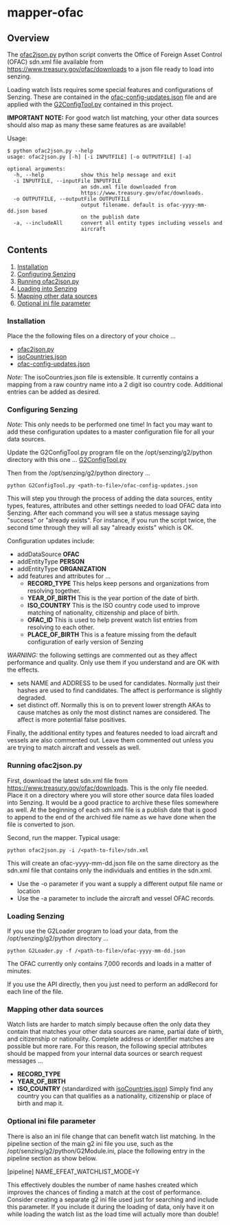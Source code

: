 # mapper-ofac

## Overview

The [ofac2json.py](ofac2json.py) python script converts the Office of Foreign Asset Control (OFAC)
sdn.xml file available from https://www.treasury.gov/ofac/downloads to a json file ready to load into 
senzing. 

Loading watch lists requires some special features and configurations of Senzing. These are contained in the 
[ofac-config-updates.json](ofac-config-updates.json) file and are applied with the [G2ConfigTool.py](G2ConfigTool.py) contained in this project.

**IMPORTANT NOTE:** For good watch list matching, your other data sources should also map as many these same features as are available!

Usage:
```console
$ python ofac2json.py --help
usage: ofac2json.py [-h] [-i INPUTFILE] [-o OUTPUTFILE] [-a]

optional arguments:
  -h, --help            show this help message and exit
  -i INPUTFILE, --inputFile INPUTFILE
                        an sdn.xml file downloaded from
                        https://www.treasury.gov/ofac/downloads.
  -o OUTPUTFILE, --outputFile OUTPUTFILE
                        output filename. default is ofac-yyyy-mm-dd.json based
                        on the publish date
  -a, --includeAll      convert all entity types including vessels and
                        aircraft
```

## Contents

1. [Installation](#installation)
2. [Configuring Senzing](#Configuring-Senzing)
3. [Running ofac2json.py](#Running-ofac2json.py)
4. [Loading into Senzing](#Loading-into-Senzing)
5. [Mapping other data sources](#Mapping-other-data-sources)
5. [Optional ini file parameter](#Optional-ini-file-parameter)

### Installation

Place the the following files on a directory of your choice ...
- [ofac2json.py](ofac2json.py) 
- [isoCountries.json](isoCountries.json)
- [ofac-config-updates.json](ofac-config-updates.json)

*Note:* The isoCountries.json file is extensible.   It currently contains a mapping from a raw country name into a 2 digit iso country code. Additional entries can be added as desired.

### Configuring Senzing

*Note:* This only needs to be performed one time! In fact you may want to add these configuration updates to a master configuration file for all your data sources.

Update the G2ConfigTool.py program file on the /opt/senzing/g2/python directory with this one ... [G2ConfigTool.py](G2ConfigTool.py)

Then from the /opt/senzing/g2/python directory ...
```console
python G2ConfigTool.py <path-to-file>/ofac-config-updates.json
```
This will step you through the process of adding the data sources, entity types, features, attributes and other settings needed to load OFAC data into Senzing. After each command you will see a status message saying "success" or "already exists".  For instance, if you run the script twice, the second time through they will all say "already exists" which is OK.

Configuration updates include:
- addDataSource **OFAC**
- addEntityType **PERSON**
- addEntityType **ORGANIZATION**
- add features and attributes for ...
    - **RECORD_TYPE** This helps keep persons and organizations from resolving together.
    - **YEAR_OF_BIRTH** This is the year portion of the date of birth.
    - **ISO_COUNTRY** This is the ISO country code used to improve matching of nationality, citizenship and place of birth.
    - **OFAC_ID** This is used to help prevent watch list entries from resolving to each other.
    - **PLACE_OF_BIRTH** This is a feature missing from the default configuration of early version of Senzing

*WARNING:* the following settings are commented out as they affect performance and quality. Only use them if you understand and are OK with the effects.
- sets NAME and ADDRESS to be used for candidates. Normally just their hashes are used to find candidates.  The affect is performance is slightly degraded.
- set distinct off.  Normally this is on to prevent lower strength AKAs to cause matches as only the most distinct names are considered. The affect is more potential false positives.

Finally, the additional entity types and features needed to load aircraft and vessels are also commented out.  Leave them commented out unless you are trying to match aircraft and vessels as well.

### Running ofac2json.py

First, download the latest sdn.xml file from https://www.treasury.gov/ofac/downloads. This is the only file needed. Place it on a directory where you will store other source data files loaded into Senzing. It would be a good practice to archive these files somewhere as well.  At the beginning of each sdn.xml file is a publish date that is good to append to the end of the archived file name as we have done when the file is converted to json.

Second, run the mapper.  Typical usage:
```console
python ofac2json.py -i /<path-to-file>/sdn.xml
```
This will create an ofac-yyyy-mm-dd.json file on the same directory as the sdn.xml file that contains only the 
individuals and entities in the sdn.xml.

- Use the -o parameter if you want a supply a different output file name or location
- Use the -a parameter to include the aircraft and vessel OFAC records.

### Loading Senzing

If you use the G2Loader program to load your data, from the /opt/senzing/g2/python directory ...
```console
python G2Loader.py -f /<path-to-file>/ofac-yyyy-mm-dd.json
```
The OFAC currently only contains 7,000 records and loads in a matter of minutes.

If you use the API directly, then you just need to perform an addRecord for each line of the file.

### Mapping other data sources

Watch lists are harder to match simply because often the only data they contain that matches your other data sources are name, partial date of birth, and citizenship or nationality.  Complete address or identifier matches are possible but more rare. For this reason, the following special attributes should be mapped from your internal data sources or search request messages ... 
- **RECORD_TYPE**
- **YEAR_OF_BIRTH**
- **ISO_COUNTRY** (standardized with [isoCountries.json](isoCountries.json)) Simply find any country you can that qualifies as a nationality, citizenship or place of birth and map it.

### Optional ini file parameter

There is also an ini file change that can benefit watch list matching.  In the pipeline section of the main g2 ini file you use, such as the /opt/senzing/g2/python/G2Module.ini, place the following entry in the pipeline section as show below.

[pipeline]
 NAME_EFEAT_WATCHLIST_MODE=Y

This effectively doubles the number of name hashes created which improves the chances of finding a match at the cost of performance.  Consider creating a separate g2 ini file used just for searching and include this parameter.  If you include it during the loading of data, only have it on while loading the watch list as the load time will actually more than double! 


